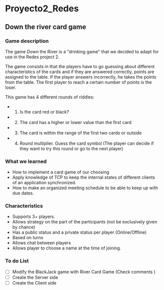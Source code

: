 # Proyecto2_Redes
## Down the river card game

### Game description

The game Down the River is a "drinking game" that we decided to adapt for use in the Redes project 2.
 
The game consists in that the players have to go guessing about different characteristics of the cards and if they are answered correctly, points are assigned to the table. If the player answers incorrectly, he takes the points from the table. The first player to reach a certain number of points is the loser. 

This game has 4 different rounds of riddles:
- 1. Is the card red or black?
- 2. The card has a higher or lower value than the first card
- 3. The card is within the range of the first two cards or outside
- 4. Round multiplier. Guess the card symbol (The player can decide if they want to try this round or go to the next player)

### What we learned
- How to implement a card game of our choosing
- Apply knowledge of TCP to keep the internal states of different clients of an application synchronized.
- How to make an organized meeting schedule to be able to keep up with due dates.

### Characteristics

- Supports 3+ players.
- Allows strategy on the part of the participants (not be exclusively given by chance) 
- Has a public status and a private status per player (Online/Offline)
- Based on turns 
- Allows chat between players 
- Allows player to choose a name at the time of joining.


### To do List
- [ ] Modify the BlackJack game with River Card Game (Check comments )
- [ ] Create the Server side 
- [ ] Create the Client side